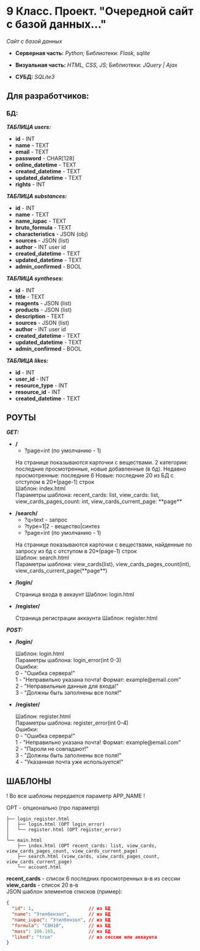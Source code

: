 # 9 Класс. Проект. "Очередной сайт с базой данных..."

_Сайт с базой данных_

- **Серверная часть:** _Python;_ Библиотеки: _Flask, sqlite_

- **Визуальная часть:** _HTML, CSS, JS;_ Библиотеки: _JQuery | Ajax_

- **СУБД:** _SQLite3_

## Для разработчиков:

### БД:

_**ТАБЛИЦА users:**_

- **id** - INT
- **name** - TEXT
- **email** - TEXT
- **password** - CHAR[128]
- **online_datetime** - TEXT
- **created_datetime** - TEXT
- **updated_datetime** - TEXT
- **rights** - INT

_**ТАБЛИЦА substances:**_

- **id** - INT
- **name** - TEXT
- **name_iupac** - TEXT
- **bruto_formula** - TEXT
- **characteristics** - JSON (obj)
- **sources** - JSON (list)
- **author** - INT user id
- **created_datetime** - TEXT
- **updated_datetime** - TEXT
- **admin_confirmed** - BOOL

_**ТАБЛИЦА syntheses:**_

- **id** - INT
- **title** - TEXT
- **reagents** - JSON (list)
- **products** - JSON (list)
- **description** - TEXT
- **sources** - JSON (list)
- **author** - INT user id
- **created_datetime** - TEXT
- **updated_datetime** - TEXT
- **admin_confirmed** - BOOL

_**ТАБЛИЦА likes:**_

- **id** - INT
- **user_id** - INT
- **resource_type** - INT
- **resource_id** - INT
- **created_datetime** - TEXT

## РОУТЫ

_**GET:**_

- **/**
  - ?page=int (по умолчанию - 1) <br>
  <p>
  На странице показываются карточки с веществами. 2 категории: последние просмотренные, новые добавленные (в бд).
  Недавно просмотренные: последние 6
  Новые: последние 20 из БД с отступом в 20*(page-1) строк<br>
  Шаблон: index.html<br>
  Параметры шаблона: recent_cards: list, view_cards: list, view_cards_pages_count: int, view_cards_current_page: **page**
  </p>
- **/search/**
  - ?q=text - запрос
  - ?type=1|2 - вещество|синтез
  - ?page=int (по умолчанию - 1) <br>
  <p>
  На странице показываются карточки с веществами, найденные по запросу из бд с отступом в 20*(page-1) строк<br>
  Шаблон: search.html<br>
  Параметры шаблона: view_cards(list), view_cards_pages_count(int), view_cards_current_page(**page**)
  </p>
- **/login/** <br>
  <p>
  Страница входа в аккаунт
  Шаблон: login.html
  </p>
- **/register/** <br>
  <p>
  Страница регистрации аккаунта
  Шаблон: register.html
  </p>

_**POST:**_
- **/login/** <br>
  <p>
  Шаблон: login.html<br>
  Параметры шаблона: login_error(int 0-3)<br>
  Ошибки: <br>
  0 - "Ошибка сервера!"<br>
  1 - "Неправильно указана почта! Формат: example@email.com"<br>
  2 - "Неправильные данные для входа!"<br>
  3 - "Должны быть заполнены все поля!"
  </p>
- **/register/** <br>
  <p>
  Шаблон: register.html<br>
  Параметры шаблона: register_error(int 0-4) <br>
  Ошибки: <br>
  0 - "Ошибка сервера!" <br>
  1 - "Неправильно указана почта! Формат: example@email.com"<br>
  2 - "Пароли не совпадают!"<br>
  3 - "Должны быть заполнены все поля!"<br>
  4 - "Указанная почта уже используется!"
  </p>

## ШАБЛОНЫ

! Во все шаблоны передается параметр APP_NAME !

OPT - опционально (про параметр)

```
├── login_register.html
│   ├── login.html (OPT login_error)
│   └── register.html (OPT register_error)
│
└── main.html
    ├── index.html (OPT recent_cards: list, view_cards, view_cards_pages_count, view_cards_current_page)
    ├── search.html (view_cards, view_cards_pages_count, view_cards_current_page)
    └── account.html
```

**recent_cards** - список 6 последних просмотренных в-в из сессии <br>
**view_cards** - список 20 в-в <br>
JSON шаблон элементов списков (пример):

```json
{
  "id": 1,                    // из БД
  "name": "Этилбензол",       // из БД
  "name_iupac": "Этилбензол", // из БД
  "formula": "C8H10",         // из БД
  "mass": 106.165,            // из БД
  "liked": "true"             // из сессии или аккаунта
}
```
